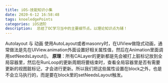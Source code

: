 ```yaml
---
title: iOS-技能知识小集
date: 2020-6-12 16:58:48
tags: knoeledgePoints
categories: iOS进阶
description:  总结了OC学习当中的主要细节点。以理论知识点为辅！
---
```


Autolayout 与 动画
使用AutoLayout或者masonry时，在UIView做隐式动画，通常做法是先在UIView.animation外面设置好相关属性值，然后在Animation里面调用setNeedsLayout()。
**原理**：所有CALayer的更新都是先会被打上脏标记放到全局容器里，然后在RunLoop的更新周期将要结束时，查看全局容器里是否有需要更新的视图脏标记，才会进行更新。所以我们把这些属性设置在block之外，也是不会立马执行的，而是要在block里的setNeedsLayout触发。